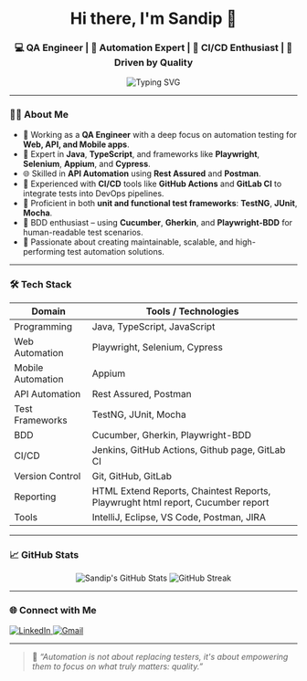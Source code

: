 <h1 align="center">Hi there, I'm Sandip 👋</h1>
<h3 align="center">💻 QA Engineer | 🧪 Automation Expert | 🚀 CI/CD Enthusiast | 🧠 Driven by Quality</h3>

<p align="center">
  <img src="https://readme-typing-svg.herokuapp.com?font=Fira+Code&duration=3000&pause=1000&center=true&vCenter=true&width=480&lines=Automation+Specialist;Java+%7C+Playwright+%7C+Selenium+%7C+Appium;API+%7C+Web+%7C+Mobile+Testing;CI%2FCD+with+GitHub+Actions+%7C+GitLab+CI" alt="Typing SVG" />
</p>

---

### 👨‍💻 About Me

- 🔭 Working as a **QA Engineer** with a deep focus on automation testing for **Web, API, and Mobile apps**.
- 🧪 Expert in **Java**, **TypeScript**, and frameworks like **Playwright**, **Selenium**, **Appium**, and **Cypress**.
- 🌐 Skilled in **API Automation** using **Rest Assured** and **Postman**.
- 🔁 Experienced with **CI/CD** tools like **GitHub Actions** and **GitLab CI** to integrate tests into DevOps pipelines.
- 🧠 Proficient in both **unit and functional test frameworks**: **TestNG**, **JUnit**, **Mocha**.
- 📘 BDD enthusiast – using **Cucumber**, **Gherkin**, and **Playwright-BDD** for human-readable test scenarios.
- 💬 Passionate about creating maintainable, scalable, and high-performing test automation solutions.

---

### 🛠️ Tech Stack

| Domain | Tools / Technologies |
|--------|-----------------------|
| Programming | Java, TypeScript, JavaScript |
| Web Automation | Playwright, Selenium, Cypress |
| Mobile Automation | Appium |
| API Automation | Rest Assured, Postman |
| Test Frameworks | TestNG, JUnit, Mocha |
| BDD | Cucumber, Gherkin, Playwright-BDD |
| CI/CD | Jenkins, GitHub Actions, Github page, GitLab CI |
| Version Control | Git, GitHub, GitLab |
| Reporting | HTML Extend Reports, Chaintest Reports, Playwrught html report, Cucumber report |
| Tools | IntelliJ, Eclipse, VS Code, Postman,  JIRA |

---

### 📈 GitHub Stats

<p align="center">
  <img src="https://github-readme-stats.vercel.app/api?username=sandipchopkar95&show_icons=true&theme=radical" alt="Sandip's GitHub Stats" />
  <img src="https://github-readme-streak-stats.herokuapp.com/?user=sandipchopkar95&theme=radical" alt="GitHub Streak" />
</p>

---

### 🌐 Connect with Me

<p>
  <a href="https://www.linkedin.com/in/sandipchopkar95/" target="_blank">
    <img src="https://img.shields.io/badge/LinkedIn-blue?style=for-the-badge&logo=linkedin" alt="LinkedIn"/>
  </a>
  <a href="mailto:sandipchopkar95@gmail.com">
    <img src="https://img.shields.io/badge/Gmail-red?style=for-the-badge&logo=gmail&logoColor=white" alt="Gmail"/>
  </a>
</p>

---

> 🧠 *“Automation is not about replacing testers, it's about empowering them to focus on what truly matters: quality.”*

